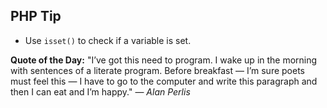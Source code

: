 ## PHP Tip
- Use `isset()` to check if a variable is set.  

**Quote of the Day:** "I’ve got this need to program. I wake up in the morning with sentences of a literate program. Before breakfast — I’m sure poets must feel this — I have to go to the computer and write this paragraph and then I can eat and I’m happy." — *Alan Perlis*  
